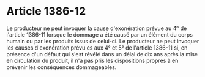 # Article 1386-12

Le producteur ne peut invoquer la cause d'exonération prévue au 4° de l'article 1386-11 lorsque le dommage a été causé par un élément du corps humain ou par les produits issus de celui-ci.   Le producteur ne peut invoquer les causes d'exonération prévu es aux 4° et 5° de l'article 1386-11 si, en présence d'un défaut qui s'est révélé dans un délai de dix ans après la mise en circulation du produit, il n'a pas pris les dispositions propres à en prévenir les conséquences dommageables.